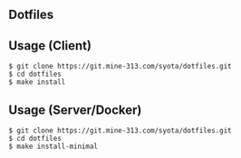 Dotfiles
---

## Usage (Client)

``` shell
$ git clone https://git.mine-313.com/syota/dotfiles.git
$ cd dotfiles
$ make install
```

## Usage (Server/Docker)

``` shell
$ git clone https://git.mine-313.com/syota/dotfiles.git
$ cd dotfiles
$ make install-minimal
```
